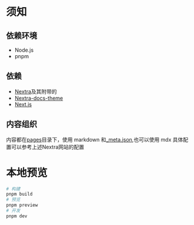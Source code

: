 # 须知

## 依赖环境

- Node.js
- pnpm

## 依赖

- [Nextra](https://nextra.site/)及其附带的
- [Nextra-docs-theme](https://nextra.site/docs/docs-theme/start)
- [Next.js](https://nextjs.org)

## 内容组织

内容都在[pages](./pages)目录下，使用 markdown 和[\_meta.json](./pages/_meta.json),也可以使用 mdx
具体配置可以参考上述Nextra网站的配置

# 本地预览

```bash
# 构建
pnpm build
# 预览
pnpm preview
# 开发
pnpm dev
```
